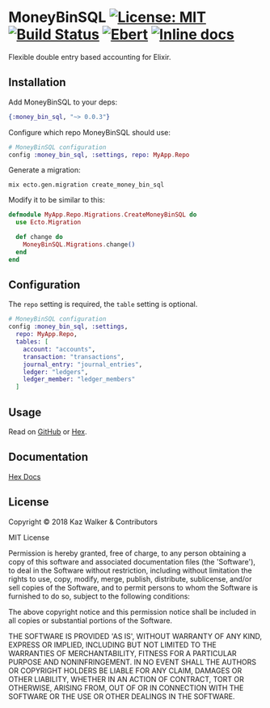 # MoneyBinSQL [![License: MIT](https://img.shields.io/badge/License-MIT-brightgreen.svg)](https://opensource.org/licenses/MIT) [![Build Status](https://travis-ci.com/KazW/money_bin_sql.svg?token=CRsKZKYLbnQZUawkaRLB&branch=master)](https://travis-ci.com/KazW/money_bin_sql) [![Ebert](https://ebertapp.io/github/KazW/money_bin_sql.svg)](https://ebertapp.io/github/KazW/money_bin_sql) [![Inline docs](https://inch-ci.org/github/KazW/money_bin_sql.svg)](https://inch-ci.org/github/KazW/money_bin_sql)

Flexible double entry based accounting for Elixir.

## Installation

Add MoneyBinSQL to your deps:

```elixir
{:money_bin_sql, "~> 0.0.3"}
```

Configure which repo MoneyBinSQL should use:

```elixir
# MoneyBinSQL configuration
config :money_bin_sql, :settings, repo: MyApp.Repo
```

Generate a migration:

```shell
mix ecto.gen.migration create_money_bin_sql
```

Modify it to be similar to this:

```elixir
defmodule MyApp.Repo.Migrations.CreateMoneyBinSQL do
  use Ecto.Migration

  def change do
    MoneyBinSQL.Migrations.change()
  end
end
```

## Configuration

The `repo` setting is required, the `table` setting is optional.

```elixir
# MoneyBinSQL configuration
config :money_bin_sql, :settings,
  repo: MyApp.Repo,
  tables: [
    account: "accounts",
    transaction: "transactions",
    journal_entry: "journal_entries",
    ledger: "ledgers",
    ledger_member: "ledger_members"
  ]
```

## Usage

Read on [GitHub](USAGE.md) or [Hex](usage.html).

## Documentation

[Hex Docs](https://hexdocs.pm/money_bin_sql)

## License

Copyright © 2018 Kaz Walker & Contributors

MIT License

Permission is hereby granted, free of charge, to any person obtaining a copy of
this software and associated documentation files (the 'Software'), to deal in
the Software without restriction, including without limitation the rights to
use, copy, modify, merge, publish, distribute, sublicense, and/or sell copies
of the Software, and to permit persons to whom the Software is furnished to
do so, subject to the following conditions:

The above copyright notice and this permission notice shall be included in all
copies or substantial portions of the Software.

THE SOFTWARE IS PROVIDED 'AS IS', WITHOUT WARRANTY OF ANY KIND, EXPRESS OR
IMPLIED, INCLUDING BUT NOT LIMITED TO THE WARRANTIES OF MERCHANTABILITY,
FITNESS FOR A PARTICULAR PURPOSE AND NONINFRINGEMENT. IN NO EVENT SHALL THE
AUTHORS OR COPYRIGHT HOLDERS BE LIABLE FOR ANY CLAIM, DAMAGES OR OTHER
LIABILITY, WHETHER IN AN ACTION OF CONTRACT, TORT OR OTHERWISE, ARISING FROM,
OUT OF OR IN CONNECTION WITH THE SOFTWARE OR THE USE OR OTHER DEALINGS IN
THE SOFTWARE.
